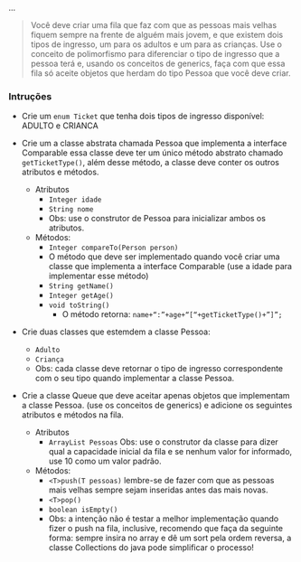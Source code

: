 ...
> Você deve criar uma fila que faz com que as pessoas mais velhas fiquem sempre na frente de alguém mais jovem, e que existem dois tipos de ingresso, um para os adultos e um para as crianças. Use o conceito de polimorfismo para diferenciar o tipo de ingresso que a pessoa terá e, usando os conceitos de generics, faça com que essa fila só aceite objetos que herdam do tipo Pessoa que você deve criar.

### Intruções

- Crie um ```enum Ticket``` que tenha dois tipos de ingresso disponível: ADULTO e CRIANCA

- Crie um a classe abstrata chamada Pessoa que implementa a interface Comparable essa classe deve ter um único método abstrato chamado ```getTicketType()```, além desse método, a classe deve conter os outros atributos e métodos.
  - Atributos
    - ```Integer idade```
    - ```String nome```
    - Obs: use o construtor de Pessoa para inicializar ambos os atributos.
  - Métodos:
    - ```Integer compareTo(Person person)```
    - O método que deve ser implementado quando você criar uma classe que implementa a interface Comparable (use a idade para implementar esse método)
    - ```String getName()```
    - ```Integer getAge()```
    - ```void toString()```
      - O método retorna: ```name+“:”+age+“[“+getTicketType()+”]”;```


- Crie duas classes que estemdem a classe Pessoa:
  - ```Adulto```
  - ```Criança```
  - Obs: cada classe deve retornar o tipo de ingresso correspondente com o seu tipo quando implementar a classe Pessoa.
- Crie a classe Queue que deve aceitar apenas objetos que implementam a classe Pessoa. (use os conceitos de generics) e adicione os seguintes atributos e métodos na fila.
  - Atributos
    - ```ArrayList Pessoas```
      Obs: use o construtor da classe para dizer qual a capacidade inicial da fila e se nenhum valor for informado, use 10 como um valor padrão.
  - Métodos:
    - ```<T>push(T pessoas)```
      lembre-se de fazer com que as pessoas mais velhas sempre sejam inseridas antes das mais novas.
    - ```<T>pop()```
    - ```boolean isEmpty()```
    - Obs: a intenção não é testar a melhor implementação quando fizer o push na fila, inclusive, recomendo que faça da seguinte forma: sempre insira no array e dê um sort pela ordem reversa, a classe Collections do java pode simplificar o processo!

